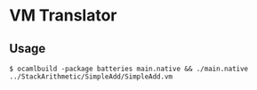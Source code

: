 # VM Translator

## Usage

```shell
$ ocamlbuild -package batteries main.native && ./main.native ../StackArithmetic/SimpleAdd/SimpleAdd.vm
```
